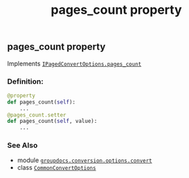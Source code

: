 ﻿---
title: pages_count property
second_title: GroupDocs.Conversion for Python via .NET API References
description: 
type: docs
weight: 80
url: /python-net/groupdocs.conversion.options.convert/commonconvertoptions/pages_count/
is_root: false
---

## pages_count property


Implements [`IPagedConvertOptions.pages_count`](/conversion/python-net/groupdocs.conversion.options.convert/ipagedconvertoptions#pages_count)
### Definition:
```python
@property
def pages_count(self):
    ...
@pages_count.setter
def pages_count(self, value):
    ...
```

### See Also
* module [`groupdocs.conversion.options.convert`](../../)
* class [`CommonConvertOptions`](/conversion/python-net/groupdocs.conversion.options.convert/commonconvertoptions)
